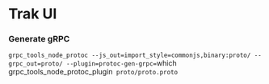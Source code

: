 # Trak UI

### Generate gRPC

`grpc_tools_node_protoc --js_out=import_style=commonjs,binary:proto/ --grpc_out=proto/ --plugin=protoc-gen-grpc=`which grpc_tools_node_protoc_plugin` proto/proto.proto`
